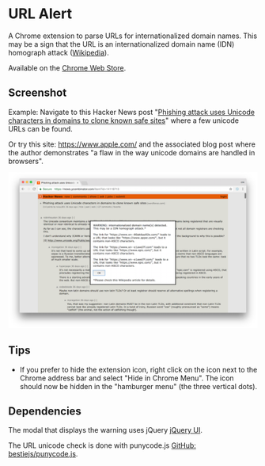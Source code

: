 # URL Alert

A Chrome extension to parse URLs for internationalized domain names.
This may be a sign that the URL is an internationalized domain name (IDN) homograph attack ([Wikipedia](https://en.wikipedia.org/wiki/IDN_homograph_attack)).

Available on the [Chrome Web Store](https://chrome.google.com/webstore/detail/url-alert/pflncfgmhaeckfmdgogffkbjkkogjgkh).


## Screenshot

Example: Navigate to this Hacker News post "[Phishing attack uses Unicode characters in domains to clone known safe sites](https://news.ycombinator.com/item?id=14119713)" where a few unicode URLs can be found.

Or try this site: https://www.аррӏе.com/ and the associated blog post where the author demonstrates "a flaw in the way unicode domains are handled in browsers".

![](/images/screenshot-url-alert.png?raw=true)


## Tips

- If you prefer to hide the extension icon, right click on the icon next to the Chrome address bar and select "Hide in Chrome Menu". The icon should now be hidden in the "hamburger menu" (the three vertical dots).


## Dependencies

The modal that displays the warning uses jQuery [jQuery UI](https://jqueryui.com).

The URL unicode check is done with punycode.js [GitHub: bestiejs/punycode.js](https://github.com/bestiejs/punycode.js/).



